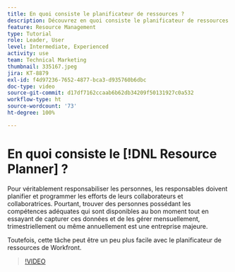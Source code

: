 ```yaml
---
title: En quoi consiste le planificateur de ressources ?
description: Découvrez en quoi consiste le planificateur de ressources.
feature: Resource Management
type: Tutorial
role: Leader, User
level: Intermediate, Experienced
activity: use
team: Technical Marketing
thumbnail: 335167.jpeg
jira: KT-8879
exl-id: f4d97236-7652-4877-bca3-d935760b6dbc
doc-type: video
source-git-commit: d17df7162ccaab6b62db34209f50131927c0a532
workflow-type: ht
source-wordcount: '73'
ht-degree: 100%

---
```


# En quoi consiste le [!DNL Resource Planner] ?

Pour véritablement responsabiliser les personnes, les responsables doivent planifier et programmer les efforts de leurs collaborateurs et collaboratrices. Pourtant, trouver des personnes possédant les compétences adéquates qui sont disponibles au bon moment tout en essayant de capturer ces données et de les gérer mensuellement, trimestriellement ou même annuellement est une entreprise majeure.

Toutefois, cette tâche peut être un peu plus facile avec le planificateur de ressources de Workfront.


>[!VIDEO](https://video.tv.adobe.com/v/335167/?quality=12&learn=on&enablevpops)
